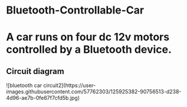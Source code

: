 # Bluetooth-Controllable-Car
<h1>A car runs on four dc 12v motors controlled by a Bluetooth device.</h1>
<h2>Circuit diagram</h2>
![bluetooth car circuit2](https://user-images.githubusercontent.com/57762303/125925382-90756513-d238-4d96-ae7b-0fe67f7cfd5b.jpg)

